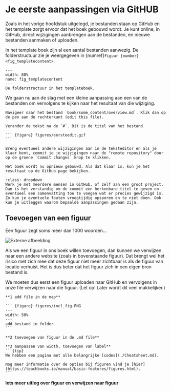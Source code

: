 # Je eerste aanpassingen via GitHUB

Zoals in het vorige hoofdstuk uitgelegd, je bestanden staan op GitHub en het template zorgt ervoor dat het boek gebouwd wordt. Je kunt online, in GitHub, direct wijzigingen aanbrengen aan de bestanden, en nieuwe bestanden aanmaken of uploaden. 

In het template boek zijn al een aantal bestanden aanwezig. De folderstructuur zie je weergegeven in {numref}`Figuur {number} <fig_templatecontent>`.

``` {figure} figures/templatecontent.PNG
---
width: 80%
name: fig_templatecontent
---
De folderstructuur in het templateboek.
```

We gaan nu aan de slag met een kleine aanpassing aan een van de bestanden om vervolgens te kijken naar het resultaat van die wijziging.

````{exercise} De eerste aanpassing
Navigeer naar het bestand `book/some_content/overview.md`. Klik dan op de pen aan de rechterkant (edit this file).

Verander de tekst na de `#`. Dit is de titel van het bestand.

``` {figure} figures/eersteedit.gif
```

Breng eventueel andere wijzigingen aan in de teksteditor en als je klaar bent, commit je je wijzigingen naar de "remote repository" door op de groene `Commit changes` knop te klikken.

Het boek wordt nu opnieuw gebouwd. Als dat klaar is, kun je het resultaat op de GitHub page bekijken.
````

```{note} Summary
:class: dropdown
Werk je met meerdere mensen in GitHub, of zelf aan een groot project. Dan is het verstandig om de commit een herkenbare titel te geven en eventueel een samenvatting toe te voegen wat er precies gewijzigd is. Zo kun je eventuele fouten vroegtijdig opsporen en te niet doen. Ook kun je uitleggen waarom bepaalde aanpassingen gedaan zijn.
```

## Toevoegen van een figuur

Een figuur zegt soms meer dan 1000 woorden... 

![Externe afbeelding](https://polslab.tnw.tudelft.nl/figures/training.JPG)

Als we een figuur in ons boek willen toevoegen, dan kunnen we verwijzen naar een andere website (zoals in bovenstaande figuur). Dat brengt wel het risico met zich mee dat deze figuur niet meer zichtbaar is als de figuur van locatie verhuist. Het is dus beter dat het figuur zich in een eigen bron bestand is. 

We moeten dus eerst een figuur uploaden naar GitHub en vervolgens in onze file verwijzen naar die figuur. (Let op! Later wordt dit veel makkelijker.)

````{exercise}
**1 add file in de map**

``` {figure} figures/incl_fig.PNG
---
width: 50%
---
add bestand in folder
```

**2 toevoegen van figuur in de .md file**

**3 aanpassen van width, toevoegen van label**
```{tip}
We hebben een pagina met alle belangrijke [codes](./Cheatsheet.md).

Nog meer informatie over de opties bij figuren vind je [hier](https://teachbooks.io/manual/basic-features/figures.html).
```
````

**Iets meer uitleg over figuur en verwijzen naar figuur**



